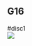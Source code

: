 G16  
-----
#disc1  
![](https://drive.google.com/file/d/0B2VXyra4sBGpckxpdWFSNlFFcmM/view?usp=sharing)  
